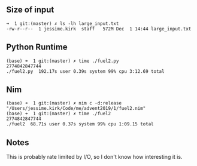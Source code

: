 
## Size of input

```
➜  1 git:(master) ✗ ls -lh large_input.txt
-rw-r--r--  1 jessime.kirk  staff   572M Dec  1 14:44 large_input.txt
```

## Python Runtime

```
(base) ➜  1 git:(master) ✗ time ./fuel2.py           
2774842847744
./fuel2.py  192.17s user 0.39s system 99% cpu 3:12.69 total
```

## Nim

```
(base) ➜  1 git:(master) ✗ nim c -d:release "/Users/jessime.kirk/Code/me/advent2019/1/fuel2.nim" 
(base) ➜  1 git:(master) ✗ time ./fuel2 
2774842847744
./fuel2  68.71s user 0.37s system 99% cpu 1:09.15 total
```

## Notes

This is probably rate limited by I/O, so I don't know how interesting it is.